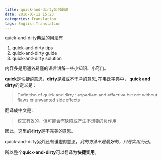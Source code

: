 ```yaml
---
title: quick-and-dirty如何翻译
date: 2016-05-12 15:23
categories: Translation
tags: English Translation
---
```


quick-and-dirty典型的用法有：

1. quick-and-dirty tips
1. quick-and-dirty guide
1. quick-and-dirty solution

内容多是用通俗易懂的语言讲解一些小知识、小窍门。

**quick**是快捷的意思，**dirty**是脏或不干净的意思, 在[韦氏字典](http://www.merriam-webster.com/dictionary/quick%20and%20dirty)中，
**quick and dirty**的定义是：

> Definition of quick and dirty 
> :  expedient and effective but not without flaws or unwanted side effects <a quick and dirty solution>

翻译成中文是：

> 权宜有效的，但可能会有缺陷或产生不想要的负作用

因此，这里的**dirty**是不完美的意思。

quick-and-dirty另外还有谦虚的意思，*我的方法不是最好的，只是实用而已*。

所以整个**quick-and-dirty**可以翻译为**快捷实用**。
